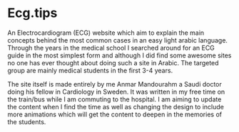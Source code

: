 # Ecg.tips
An Electrocardiogram (ECG) website which aim to explain the main concepts behind the most common cases in an easy light arabic language. Through the years in the medical school I searched around for an ECG guide in the most simplest form and although I did find some awesome sites no one has ever thought about doing such a site in Arabic. The targeted group are mainly medical students in the first 3-4 years.

The site itself is made entirely by me Anmar Mandourahm a Saudi doctor doing his fellow in Cardiology in Sweden. It was written in my free time on the train/bus while I am commuting to the hospital. I am aiming to update the content when I find the time as well as changing the design to include more animations which will get the content to deepen in the memories of the students. 
